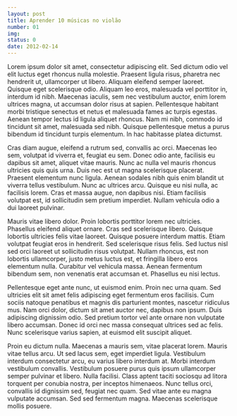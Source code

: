 ```yaml
---
layout: post
title: Aprender 10 músicas no violão
number: 01
img:
status: 0
date: 2012-02-14
---
```


Lorem ipsum dolor sit amet, consectetur adipiscing elit. Sed dictum odio vel
elit luctus eget rhoncus nulla molestie. Praesent ligula risus, pharetra nec
hendrerit ut, ullamcorper ut libero. Aliquam eleifend semper laoreet. Quisque
eget scelerisque odio. Aliquam leo eros, malesuada vel porttitor in, interdum
id nibh. Maecenas iaculis, sem nec vestibulum auctor, enim lorem ultrices
magna, ut accumsan dolor risus at sapien. Pellentesque habitant morbi
tristique senectus et netus et malesuada fames ac turpis egestas. Aenean
tempor lectus id ligula aliquet rhoncus. Nam mi nibh, commodo id tincidunt sit
amet, malesuada sed nibh. Quisque pellentesque metus a purus bibendum id
tincidunt turpis elementum. In hac habitasse platea dictumst.

Cras diam augue, eleifend a rutrum sed, convallis ac orci. Maecenas leo sem,
volutpat id viverra et, feugiat eu sem. Donec odio ante, facilisis eu dapibus
sit amet, aliquet vitae mauris. Nunc ac nulla vel mauris rhoncus ultricies
quis quis urna. Duis nec est ut magna scelerisque placerat. Praesent elementum
nunc ligula. Aenean sodales nibh quis enim blandit ut viverra tellus
vestibulum. Nunc ac ultrices arcu. Quisque eu nisi nulla, ac facilisis lorem.
Cras et massa augue, non dapibus nisi. Etiam facilisis volutpat est, id
sollicitudin sem pretium imperdiet. Nullam vehicula odio a dui laoreet
pulvinar.

Mauris vitae libero dolor. Proin lobortis porttitor lorem nec ultricies.
Phasellus eleifend aliquet ornare. Cras sed scelerisque libero. Quisque
lobortis ultricies felis vitae laoreet. Quisque posuere interdum mattis. Etiam
volutpat feugiat eros in hendrerit. Sed scelerisque risus felis. Sed luctus
nisl sed orci laoreet ut sollicitudin risus volutpat. Nullam rhoncus, est non
lobortis ullamcorper, justo metus luctus est, et fringilla libero eros
elementum nulla. Curabitur vel vehicula massa. Aenean fermentum bibendum sem,
non venenatis erat accumsan et. Phasellus eu nisi lectus.

Pellentesque eget ante nunc, ut euismod enim. Proin nec urna quam. Sed
ultricies elit sit amet felis adipiscing eget fermentum eros facilisis. Cum
sociis natoque penatibus et magnis dis parturient montes, nascetur ridiculus
mus. Nam orci dolor, dictum sit amet auctor nec, dapibus non ipsum. Duis
adipiscing dignissim odio. Sed pretium tortor vel ante ornare non vulputate
libero accumsan. Donec id orci nec massa consequat ultrices sed ac felis. Nunc
scelerisque varius sapien, at euismod elit suscipit aliquet.

Proin eu dictum nulla. Maecenas a mauris sem, vitae placerat lorem. Mauris
vitae tellus arcu. Ut sed lacus sem, eget imperdiet ligula. Vestibulum
interdum consectetur arcu, eu varius libero interdum at. Morbi interdum
vestibulum convallis. Vestibulum posuere purus quis ipsum ullamcorper semper
pulvinar et libero. Nulla facilisi. Class aptent taciti sociosqu ad litora
torquent per conubia nostra, per inceptos himenaeos. Nunc tellus orci,
convallis id dignissim sed, feugiat nec quam. Sed vitae ante eu magna
vulputate accumsan. Sed sed fermentum magna. Maecenas scelerisque mollis
posuere.
